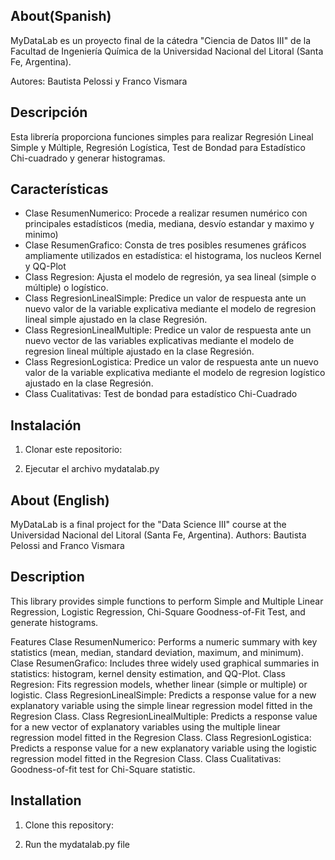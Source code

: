 ## About(Spanish)
MyDataLab es un proyecto final de la cátedra "Ciencia de Datos III" de la Facultad de Ingeniería Química de la Universidad Nacional del Litoral (Santa Fe, Argentina). 

Autores: Bautista Pelossi y Franco Vismara

## Descripción

Esta librería proporciona funciones simples para realizar Regresión Lineal Simple y Múltiple, Regresión Logística, Test de Bondad para Estadístico Chi-cuadrado y generar histogramas.

## Características

- Clase ResumenNumerico: Procede a realizar resumen numérico con principales estadísticos (media, mediana, desvío estandar y maximo y minimo)
- Clase ResumenGrafico: Consta de tres posibles resumenes gráficos ampliamente utilizados en estadística: el histograma, los nucleos Kernel y QQ-Plot
- Class Regresion: Ajusta el modelo de regresión, ya sea lineal (simple o múltiple) o logístico.
- Class RegresionLinealSimple: Predice un valor de respuesta ante un nuevo valor de la variable explicativa
  mediante el modelo de regresion lineal simple ajustado en la clase Regresión.
- Class RegresionLinealMultiple: Predice un valor de respuesta ante un nuevo vector de las variables explicativas
  mediante el modelo de regresion lineal múltiple ajustado en la clase Regresión.
- Class RegresionLogistica: Predice un valor de respuesta ante un nuevo valor de la variable explicativa
  mediante el modelo de regresion logístico ajustado en la clase Regresión.
- Class Cualitativas: Test de bondad para estadístico Chi-Cuadrado

## Instalación

1. Clonar este repositorio:

2. Ejecutar el archivo mydatalab.py


## About (English)
MyDataLab is a final project for the "Data Science III" course at the Universidad Nacional del Litoral (Santa Fe, Argentina).
Authors: Bautista Pelossi and Franco Vismara

## Description
This library provides simple functions to perform Simple and Multiple Linear Regression, Logistic Regression, Chi-Square Goodness-of-Fit Test, and generate histograms.

Features
Clase ResumenNumerico: Performs a numeric summary with key statistics (mean, median, standard deviation, maximum, and minimum).
Clase ResumenGrafico: Includes three widely used graphical summaries in statistics: histogram, kernel density estimation, and QQ-Plot.
Class Regresion: Fits regression models, whether linear (simple or multiple) or logistic.
Class RegresionLinealSimple: Predicts a response value for a new explanatory variable using the simple linear regression model fitted in the Regresion Class.
Class RegresionLinealMultiple: Predicts a response value for a new vector of explanatory variables using the multiple linear regression model fitted in the Regresion Class.
Class RegresionLogistica: Predicts a response value for a new explanatory variable using the logistic regression model fitted in the Regresion Class.
Class Cualitativas: Goodness-of-fit test for Chi-Square statistic.

## Installation
1. Clone this repository:

2. Run the mydatalab.py file

